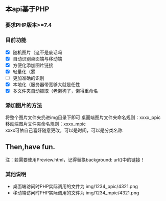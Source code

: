 ## 本api基于PHP  
### 要求PHP版本>=7.4
### 目前功能  
- [x] 随机图片（这不是废话吗
- [x] 自动识别桌面端与移动端
- [x] 方便化添加图片链接
- [x] 轻量化（雾
- [ ] 更加准确的识别
- [x] 本地化（服务器带宽够大就是任性
- [x] 多文件夹自动抓取（老懒狗了，懒得重命名

### 添加图片的方法
将整个图片文件夹扔进img目录下即可
桌面端图片文件夹命名规则：xxxx_ppic
移动端图片文件夹命名规则：xxxx_mpic  
xxxx可依自己喜好随意更改，可以是时间，可以是分类名称
  
## Then,have fun.  
注：若需要使用Preview.html，记得替换background: url()中的链接！ 

### 其他说明
- 桌面端访问时PHP实际调用的文件为 img/1234_ppic/4321.png
- 移动端访问时PHP实际调用的文件为 img/1234_mpic/4321.png
